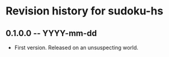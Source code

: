 # Revision history for sudoku-hs

## 0.1.0.0  -- YYYY-mm-dd

* First version. Released on an unsuspecting world.

